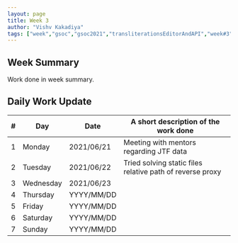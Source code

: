```yaml
---
layout: page
title: Week 3
author: "Vishv Kakadiya"
tags: ["week","gsoc","gsoc2021","transliterationsEditorAndAPI","week#3","eval#1"]
---
```


## Week Summary

 
Work done in week summary.

## Daily Work Update

|\#|Day|Date|A short description of the work done|  
|---	|---	|---	|---	|  
|1   	| Monday 	|   2021/06/21	| Meeting with mentors regarding JTF data |  
|2   	| Tuesday  	|   2021/06/22	| Tried solving static files relative path of reverse proxy	|  
|3   	| Wednesday  	|  2021/06/23 	|  |  
|4   	| Thursday  	|   YYYY/MM/DD	|  |  
|5   	| Friday  	|   YYYY/MM/DD	|  |  
|6   	| Saturday  	|   YYYY/MM/DD	| 	|  
|7   	| Sunday  	|   YYYY/MM/DD	|  |  
